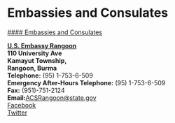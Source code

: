 # Embassies and Consulates

[#### Embassies and Consulates](javascript:void(0); "Embassies and Consulates")

[**U.S. Embassy Rangoon**](https://mm.usembassy.gov/)  
**110 University Ave  
Kamayut Township,  
Rangoon, Burma  
Telephone:** (95) 1-753-6-509  
**Emergency After-Hours Telephone:** (95) 1-753-6-509  
**Fax:** (951)-751-2124  
**Email:**[ACSRangoon@state.gov](mailto:ACSRangoon@state.gov)  
[Facebook](https://www.facebook.com/consularrangoon/)  
[Twitter](https://twitter.com/ACSRangoon)